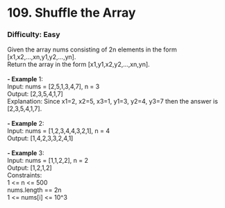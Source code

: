 # 109. Shuffle the Array
### Difficulty: Easy
Given the array nums consisting of 2n elements in the form [x1,x2,...,xn,y1,y2,...,yn]. <br/> Return the array in the form [x1,y1,x2,y2,...,xn,yn]. <br/>   <br/><b>- Example</b> 1: <br/> Input: nums = [2,5,1,3,4,7], n = 3 <br/> Output: [2,3,5,4,1,7]  <br/> Explanation: Since x1=2, x2=5, x3=1, y1=3, y2=4, y3=7 then the answer is [2,3,5,4,1,7]. <br/> <br/><b>- Example</b> 2: <br/> Input: nums = [1,2,3,4,4,3,2,1], n = 4 <br/> Output: [1,4,2,3,3,2,4,1] <br/> <br/><b>- Example</b> 3: <br/> Input: nums = [1,1,2,2], n = 2 <br/> Output: [1,2,1,2] <br/>   Constraints: <br/> 1 <= n <= 500 <br/> nums.length == 2n <br/> 1 <= nums[i] <= 10^3